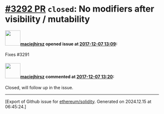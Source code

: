 # [\#3292 PR](https://github.com/ethereum/solidity/pull/3292) `closed`: No modifiers after visibility / mutability

#### <img src="https://avatars.githubusercontent.com/u/1096222?u=a2fd05290bb20bd480324b08956465cb7e7facc6&v=4" width="50">[maciejhirsz](https://github.com/maciejhirsz) opened issue at [2017-12-07 13:09](https://github.com/ethereum/solidity/pull/3292):

Fixes #3291 

#### <img src="https://avatars.githubusercontent.com/u/1096222?u=a2fd05290bb20bd480324b08956465cb7e7facc6&v=4" width="50">[maciejhirsz](https://github.com/maciejhirsz) commented at [2017-12-07 13:20](https://github.com/ethereum/solidity/pull/3292#issuecomment-349964809):

Closed, will follow up in the issue.


-------------------------------------------------------------------------------



[Export of Github issue for [ethereum/solidity](https://github.com/ethereum/solidity). Generated on 2024.12.15 at 06:45:24.]
